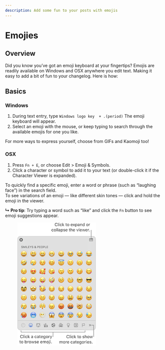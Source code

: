 ```yaml
---
description: Add some fun to your posts with emojis
---
```


# Emojies

## Overview

Did you know you’ve got an emoji keyboard at your fingertips? Emojis are readily available on Windows and OSX anywhere you edit text. Making it easy to add a bit of fun to your changelog. Here is how:

## Basics

### Windows

1. During text entry, type `Windows logo key  + .(period)` The emoji keyboard will appear.
2. Select an emoji with the mouse, or keep typing to search through the available emojis for one you like.

For more ways to express yourself, choose from GIFs and Kaomoji too!

### OSX

1. Press `Fn + E`, or choose Edit > Emoji & Symbols.
2. Click a character or symbol to add it to your text (or double-click it if the Character Viewer is expanded).

To quickly find a specific emoji, enter a word or phrase (such as “laughing face”) in the search field.\
To see variations of an emoji — like different skin tones — click and hold the emoji in the viewer.

**↳ Pro tip**: Try typing a word such as “like” and click the `Fn` button to see emoji suggestions appear.

<figure><img src="../../../.gitbook/assets/Emoji and symbols on Mac.png" alt=""><figcaption></figcaption></figure>

###
